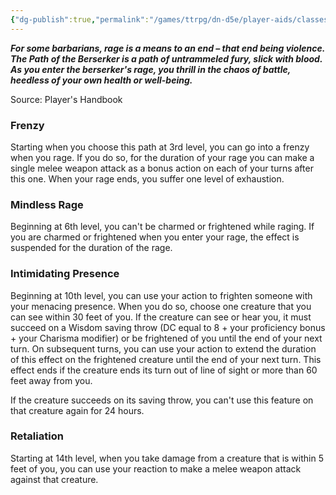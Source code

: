 ```yaml
---
{"dg-publish":true,"permalink":"/games/ttrpg/dn-d5e/player-aids/classes/class-specialisations/barbarian-path-of-the-beserker/","tags":["TTRPG/DND/5e"]}
---
```



**_For some barbarians, rage is a means to an end – that end being violence. The Path of the Berserker is a path of untrammeled fury, slick with blood. As you enter the berserker's rage, you thrill in the chaos of battle, heedless of your own health or well-being._**

Source: Player's Handbook

### Frenzy

Starting when you choose this path at 3rd level, you can go into a frenzy when you rage. If you do so, for the duration of your rage you can make a single melee weapon attack as a bonus action on each of your turns after this one. When your rage ends, you suffer one level of exhaustion.

### Mindless Rage

Beginning at 6th level, you can't be charmed or frightened while raging. If you are charmed or frightened when you enter your rage, the effect is suspended for the duration of the rage.

### Intimidating Presence

Beginning at 10th level, you can use your action to frighten someone with your menacing presence. When you do so, choose one creature that you can see within 30 feet of you. If the creature can see or hear you, it must succeed on a Wisdom saving throw (DC equal to 8 + your proficiency bonus + your Charisma modifier) or be frightened of you until the end of your next turn. On subsequent turns, you can use your action to extend the duration of this effect on the frightened creature until the end of your next turn. This effect ends if the creature ends its turn out of line of sight or more than 60 feet away from you.

If the creature succeeds on its saving throw, you can't use this feature on that creature again for 24 hours.

### Retaliation

Starting at 14th level, when you take damage from a creature that is within 5 feet of you, you can use your reaction to make a melee weapon attack against that creature.